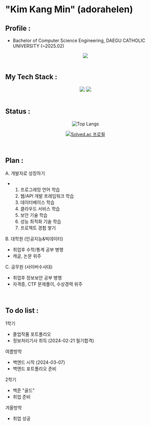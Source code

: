 

# "Kim Kang Min" (adorahelen)

## Profile : 
- Bachelor of Computer Science Engineering,
  DAEGU CATHOLIC UNIVERSITY (~2025.02)


<div align="center">
  <a href="mailto:adorahelenmin@gmail.com"><img src="https://img.shields.io/badge/Gmail-EA4335?style=for-the-badge&logo=Gmail&logoColor=white" /></a>
</div>
</br>
  
## My Tech Stack :
<div align="center">
  <img src="https://img.shields.io/badge/Spring-6DB33F?style=for-the-badge&logo=Spring&logoColor=white" />
  <img src="https://img.shields.io/badge/MySQL-4479A1?style=for-the-badge&logo=MySQL&logoColor=white" />
</div>
</br>


## Status :
<div align="center">

![Top Langs](https://github-readme-stats.vercel.app/api/top-langs/?username=adorahelen)

[![Solved.ac
프로필](http://mazassumnida.wtf/api/generate_badge?boj=adorahelen)](https://solved.ac/adorahelen)

</div>
</br>

## Plan :
A. 개발자로 성장하기 
- 1. 프로그래밍 언어 학습
  2. 웹/API 개발 프레임워크 학습
  3. 데이터베이스 학습
  4. 클라우드 서비스 학습
  5. 보안 기술 학습
  6. 성능 최적화 기술 학습
  7. 프로젝트 경험 쌓기 

B. 대학원 (인공지능&빅데이터)
- 취업후 수학/통계 공부 병행
- 캐글, 논문 위주

C. 공무원 (사이버수사대)
- 취업후 정보보안 공부 병행
- 자격증, CTF 문제풀이, 수상경력 위주

</div>
</br>

## To do list :
1학기
- 졸업작품 포트폴리오
- 정보처리기사 취득
  (2024-02-21 필기합격)

여름방학
- 백엔드 시작 (2024-03-07)
- 백엔드 포트폴리오 준비

2학기
- 백준 "골드"
- 취업 준비

겨울방학 
- 취업 성공 

<!--
**adorahelen/adorahelen** is a ✨ _special_ ✨ repository because its `README.md` (this file) appears on your GitHub profile.

Here are some ideas to get you started:

- 🔭 I’m currently working on ...
- 🌱 I’m currently learning ...
- 👯 I’m looking to collaborate on ...
- 🤔 I’m looking for help with ...
- 💬 Ask me about ...
- 📫 How to reach me: ...
- 😄 Pronouns: ...
- ⚡ Fun fact: ...
-->
